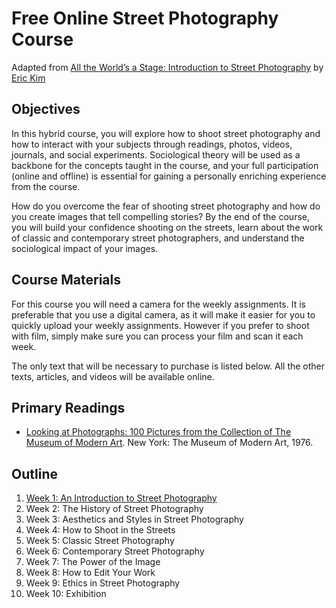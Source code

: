 # Free Online Street Photography Course
Adapted from [All the World’s a Stage: Introduction to Street Photography](http://erickimphotography.com/blog/2014/02/04/free-open-source-online-street-photography-course-all-the-worlds-a-stage-introduction-to-street-photography/) by [Eric Kim](http://erickimphotography.com)

## Objectives

In this hybrid course, you will explore how to shoot street photography and how to interact with your subjects through readings, photos, videos, journals, and social experiments. Sociological theory will be used as a backbone for the concepts taught in the course, and your full participation (online and offline) is essential for gaining a personally enriching experience from the course.

How do you overcome the fear of shooting street photography and how do you create images that tell compelling stories? By the end of the course, you will build your confidence shooting on the streets, learn about the work of classic and contemporary street photographers, and understand the sociological impact of your images.

## Course Materials

For this course you will need a camera for the weekly assignments. It is preferable that you use a digital camera, as it will make it easier for you to quickly upload your weekly assignments. However if you prefer to shoot with film, simply make sure you can process your film and scan it each week.

The only text that will be necessary to purchase is listed below. All the other texts, articles, and videos will be available online.

## Primary Readings

* [Looking at Photographs: 100 Pictures from the Collection of The Museum of Modern Art](http://www.amazon.com/gp/product/0870705156/ref=as_li_qf_sp_asin_il_tl?ie=UTF8&camp=1789&creative=9325&creativeASIN=0870705156&linkCode=as2&tag=erikimstrpho-20). New York: The Museum of Modern Art, 1976.

## Outline

1. [Week 1: An Introduction to Street Photography](https://github.com/domchristie/online-street-photography-course/blob/master/01-introduction.md)
2. Week 2: The History of Street Photography
3. Week 3: Aesthetics and Styles in Street Photography
4. Week 4: How to Shoot in the Streets
5. Week 5:  Classic Street Photography
6. Week 6: Contemporary Street Photography
7. Week 7: The Power of the Image
8. Week 8: How to Edit Your Work
9. Week 9: Ethics in Street Photography
10. Week 10: Exhibition
